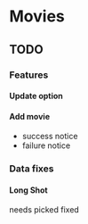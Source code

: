 # Movies

## TODO

### Features

#### Update option

#### Add movie

- success notice
- failure notice

### Data fixes

#### Long Shot

needs picked fixed
